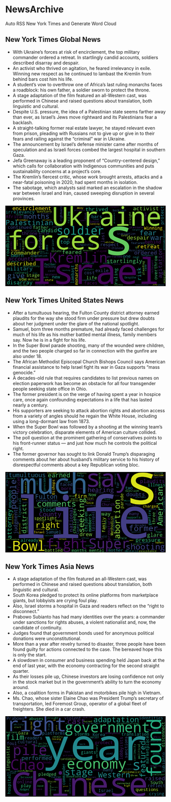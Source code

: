 # NewsArchive
Auto RSS New York Times and Generate Word Cloud

## New York Times Global News
* With Ukraine’s forces at risk of encirclement, the top military commander ordered a retreat. In startlingly candid accounts, soldiers described disarray and despair.
* An activist who thrived on agitation, he feared irrelevancy in exile. Winning new respect as he continued to lambast the Kremlin from behind bars cost him his life.
* A student’s vow to overthrow one of Africa’s last ruling monarchs faces a roadblock: his own father, a soldier sworn to protect the throne.
* A stage adaptation of the film featured an all-Western cast, was performed in Chinese and raised questions about translation, both linguistic and cultural.
* Despite U.S. pressure, the idea of a Palestinian state seems farther away than ever, as Israel’s Jews move rightward and its Palestinians fear a backlash.
* A straight-talking former real estate lawyer, he stayed relevant even from prison, pleading with Russians not to give up or give in to their fears and railing against the “criminal” war in Ukraine.
* The announcement by Israel’s defense minister came after months of speculation and as Israeli forces combed the largest hospital in southern Gaza.
* Jefa Greenaway is a leading proponent of “Country-centered design,” which calls for collaboration with Indigenous communities and puts sustainability concerns at a project’s core.
* The Kremlin’s fiercest critic, whose work brought arrests, attacks and a near-fatal poisoning in 2020, had spent months in isolation.
* The sabotage, which analysts said marked an escalation in the shadow war between Israel and Iran, caused sweeping disruption in several provinces.

![Global](./global.png)
## New York Times United States News
* After a tumultuous hearing, the Fulton County district attorney earned plaudits for the way she stood firm under pressure but drew doubts about her judgment under the glare of the national spotlight.
* Samuel, born three months premature, had already faced challenges for much of his life as his mother battled mental illness, family members say. Now he is in a fight for his life.
* In the Super Bowl parade shooting, many of the wounded were children, and the two people charged so far in connection with the gunfire are also under 18.
* The African Methodist Episcopal Church Bishops Council says American financial assistance to help Israel fight its war in Gaza supports “mass genocide.”
* A decades-old rule that requires candidates to list previous names on election paperwork has become an obstacle for all four transgender people seeking state office in Ohio.
* The former president is on the verge of having spent a year in hospice care, once again confounding expectations in a life that has lasted nearly a century.
* His supporters are seeking to attack abortion rights and abortion access from a variety of angles should he regain the White House, including using a long-dormant law from 1873.
* When the Super Bowl was followed by a shooting at the winning team’s victory celebration, disparate elements of American culture collided.
* The poll question at the prominent gathering of conservatives points to his front-runner status — and just how much he controls the political right.
* The former governor has sought to link Donald Trump’s disparaging comments about her about husband’s military service to his history of disrespectful comments about a key Republican voting bloc.

![US](./usnews.png)
## New York Times Asia News
* A stage adaptation of the film featured an all-Western cast, was performed in Chinese and raised questions about translation, both linguistic and cultural.
* South Korea pledged to protect its online platforms from marketplace giants, but lobbyists are crying foul play.
* Also, Israel storms a hospital in Gaza and readers reflect on the “right to disconnect.”
* Prabowo Subianto has had many identities over the years: a commander under sanctions for rights abuses, a violent nationalist and, now, the candidate of continuity.
* Judges found that government bonds used for anonymous political donations were unconstitutional.
* More than a year after revelry turned to disaster, three people have been found guilty for actions connected to the case. The bereaved hope this is only the start.
* A slowdown in consumer and business spending held Japan back at the end of last year, with the economy contracting for the second straight quarter.
* As their losses pile up, Chinese investors are losing confidence not only in the stock market but in the government’s ability to turn the economy around.
* Also, a coalition forms in Pakistan and motorbikes pile high in Vietnam.
* Ms. Chao, whose sister Elaine Chao was President Trump’s secretary of transportation, led Foremost Group, operator of a global fleet of freighters. She died in a car crash.

![Asian](./asian.png)
